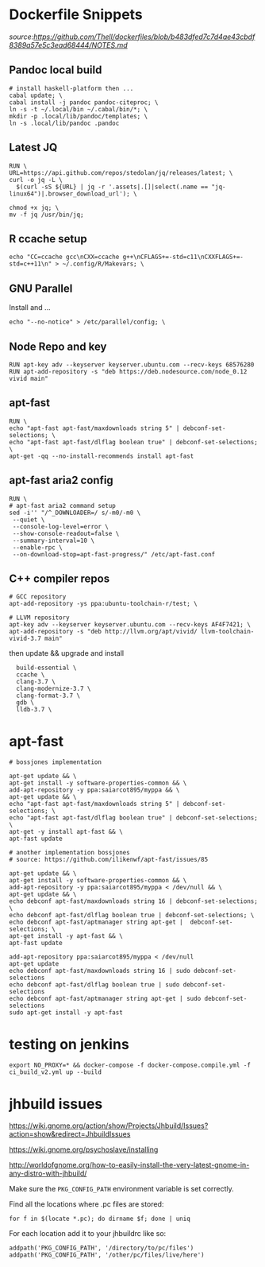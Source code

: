 # Dockerfile Snippets

*source:https://github.com/Thell/dockerfiles/blob/b483dfed7c7d4ae43cbdf8389a57e5c3ead68444/NOTES.md*

## Pandoc local build

````{bash}
# install haskell-platform then ...
cabal update; \
cabal install -j pandoc pandoc-citeproc; \
ln -s -t ~/.local/bin ~/.cabal/bin/*; \
mkdir -p .local/lib/pandoc/templates; \
ln -s .local/lib/pandoc .pandoc
````

## Latest JQ

````{bash}
RUN \
URL=https://api.github.com/repos/stedolan/jq/releases/latest; \
curl -o jq -L \
  $(curl -sS ${URL} | jq -r '.assets|.[]|select(.name == "jq-linux64")|.browser_download_url'); \

chmod +x jq; \
mv -f jq /usr/bin/jq;
````

## R ccache setup

````
echo "CC=ccache gcc\nCXX=ccache g++\nCFLAGS+=-std=c11\nCXXFLAGS+=-std=c++11\n" > ~/.config/R/Makevars; \
````

## GNU Parallel

Install and ...

````{bash}
echo "--no-notice" > /etc/parallel/config; \
````

## Node Repo and key

````
RUN apt-key adv --keyserver keyserver.ubuntu.com --recv-keys 68576280
RUN apt-add-repository -s "deb https://deb.nodesource.com/node_0.12 vivid main"
````

## apt-fast

````
RUN \
echo "apt-fast apt-fast/maxdownloads string 5" | debconf-set-selections; \
echo "apt-fast apt-fast/dlflag boolean true" | debconf-set-selections; \
apt-get -qq --no-install-recommends install	apt-fast
````

## apt-fast aria2 config

````
RUN \
# apt-fast aria2 command setup
sed -i'' "/^_DOWNLOADER=/ s/-m0/-m0 \
 --quiet \
 --console-log-level=error \
 --show-console-readout=false \
 --summary-interval=10 \
 --enable-rpc \
 --on-download-stop=apt-fast-progress/" /etc/apt-fast.conf
````

## C++ compiler repos

````
# GCC repository
apt-add-repository -ys ppa:ubuntu-toolchain-r/test; \

# LLVM repository
apt-key adv --keyserver keyserver.ubuntu.com --recv-keys AF4F7421; \
apt-add-repository -s "deb http://llvm.org/apt/vivid/ llvm-toolchain-vivid-3.7 main"
````

then update && upgrade and install

````
  build-essential \
  ccache \
  clang-3.7 \
  clang-modernize-3.7 \
  clang-format-3.7 \
  gdb \
  lldb-3.7 \
````



# apt-fast

```
# bossjones implementation

apt-get update && \
apt-get install -y software-properties-common && \
add-apt-repository -y ppa:saiarcot895/myppa && \
apt-get update && \
echo "apt-fast apt-fast/maxdownloads string 5" | debconf-set-selections; \
echo "apt-fast apt-fast/dlflag boolean true" | debconf-set-selections; \
apt-get -y install apt-fast && \
apt-fast update
```

```
# another implementation bossjones
# source: https://github.com/ilikenwf/apt-fast/issues/85

apt-get update && \
apt-get install -y software-properties-common && \
add-apt-repository -y ppa:saiarcot895/myppa < /dev/null && \
apt-get update && \
echo debconf apt-fast/maxdownloads string 16 | debconf-set-selections; \
echo debconf apt-fast/dlflag boolean true | debconf-set-selections; \
echo debconf apt-fast/aptmanager string apt-get |  debconf-set-selections; \
apt-get install -y apt-fast && \
apt-fast update
```

```
add-apt-repository ppa:saiarcot895/myppa < /dev/null
apt-get update
echo debconf apt-fast/maxdownloads string 16 | sudo debconf-set-selections
echo debconf apt-fast/dlflag boolean true | sudo debconf-set-selections
echo debconf apt-fast/aptmanager string apt-get | sudo debconf-set-selections
sudo apt-get install -y apt-fast
```

# testing on jenkins

`export NO_PROXY=* && docker-compose -f docker-compose.compile.yml -f ci_build_v2.yml up --build`

# jhbuild issues

https://wiki.gnome.org/action/show/Projects/Jhbuild/Issues?action=show&redirect=JhbuildIssues

https://wiki.gnome.org/psychoslave/installing

http://worldofgnome.org/how-to-easily-install-the-very-latest-gnome-in-any-distro-with-jhbuild/


Make sure the `PKG_CONFIG_PATH` environment variable is set correctly.

Find all the locations where .pc files are stored:

`for f in $(locate *.pc); do dirname $f; done | uniq`

For each location add it to your jhbuildrc like so:

```
addpath('PKG_CONFIG_PATH', '/directory/to/pc/files')
addpath('PKG_CONFIG_PATH', '/other/pc/files/live/here')
```
